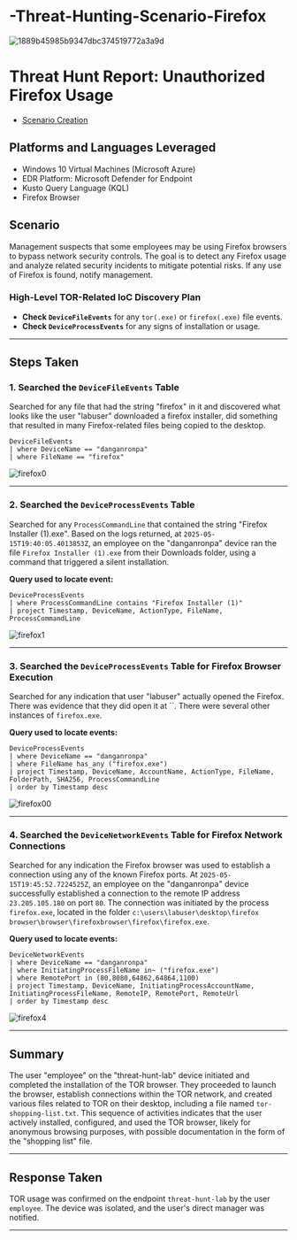# -Threat-Hunting-Scenario-Firefox
![1889b45985b9347dbc374519772a3a9d](https://github.com/user-attachments/assets/66ad3cf5-8de7-456b-8162-cef3525662d4)


# Threat Hunt Report: Unauthorized Firefox Usage
- [Scenario Creation](https://github.com/joshmadakor0/threat-hunting-scenario-tor/blob/main/threat-hunting-scenario-tor-event-creation.md)

## Platforms and Languages Leveraged
- Windows 10 Virtual Machines (Microsoft Azure)
- EDR Platform: Microsoft Defender for Endpoint
- Kusto Query Language (KQL)
- Firefox Browser

##  Scenario

Management suspects that some employees may be using Firefox browsers to bypass network security controls. The goal is to detect any Firefox usage and analyze related security incidents to mitigate potential risks. If any use of Firefox is found, notify management.

### High-Level TOR-Related IoC Discovery Plan

- **Check `DeviceFileEvents`** for any `tor(.exe)` or `firefox(.exe)` file events.
- **Check `DeviceProcessEvents`** for any signs of installation or usage.

---

## Steps Taken

### 1. Searched the `DeviceFileEvents` Table

Searched for any file that had the string "firefox" in it and discovered what looks like the user "labuser" downloaded a firefox installer, did something that resulted in many Firefox-related files being copied to the desktop.

```kql
DeviceFileEvents
| where DeviceName == "danganronpa"
| where FileName == "firefox"
```
![firefox0](https://github.com/user-attachments/assets/d592a028-62dd-4116-9787-0359e10006f9)


---

### 2. Searched the `DeviceProcessEvents` Table

Searched for any `ProcessCommandLine` that contained the string "Firefox Installer (1).exe". Based on the logs returned, at `2025-05-15T19:40:05.4013853Z`, an employee on the "danganronpa" device ran the file `Firefox Installer (1).exe` from their Downloads folder, using a command that triggered a silent installation.

**Query used to locate event:**

```kql
DeviceProcessEvents
| where ProcessCommandLine contains "Firefox Installer (1)"
| project Timestamp, DeviceName, ActionType, FileName, ProcessCommandLine

```
![firefox1](https://github.com/user-attachments/assets/58a334dc-832d-4653-9ce9-c44618c4f853)

---

### 3. Searched the `DeviceProcessEvents` Table for Firefox Browser Execution

Searched for any indication that user "labuser" actually opened the Firefox. There was evidence that they did open it at ``. There were several other instances of `firefox.exe`.

**Query used to locate events:**

```kql
DeviceProcessEvents  
| where DeviceName == "danganronpa"  
| where FileName has_any ("firefox.exe")  
| project Timestamp, DeviceName, AccountName, ActionType, FileName, FolderPath, SHA256, ProcessCommandLine  
| order by Timestamp desc
```
![firefox00](https://github.com/user-attachments/assets/c75fce23-a761-4e59-9c4e-a75789411b1a)

---

### 4. Searched the `DeviceNetworkEvents` Table for Firefox Network Connections

Searched for any indication the Firefox browser was used to establish a connection using any of the known Firefox ports. At `2025-05-15T19:45:52.7224525Z`, an employee on the "danganronpa" device successfully established a connection to the remote IP address `23.205.105.180` on port `80`. The connection was initiated by the process `firefox.exe`, located in the folder `c:\users\labuser\desktop\firefox browser\browser\firefoxbrowser\firefox\firefox.exe`. 

**Query used to locate events:**

```kql
DeviceNetworkEvents
| where DeviceName == "danganronpa"
| where InitiatingProcessFileName in~ ("firefox.exe")
| where RemotePort in (80,8080,64862,64864,1100)
| project Timestamp, DeviceName, InitiatingProcessAccountName, InitiatingProcessFileName, RemoteIP, RemotePort, RemoteUrl
| order by Timestamp desc
```
![firefox4](https://github.com/user-attachments/assets/1e10bef3-a950-490b-95bc-4507fe03f4ee)


---

## Summary

The user "employee" on the "threat-hunt-lab" device initiated and completed the installation of the TOR browser. They proceeded to launch the browser, establish connections within the TOR network, and created various files related to TOR on their desktop, including a file named `tor-shopping-list.txt`. This sequence of activities indicates that the user actively installed, configured, and used the TOR browser, likely for anonymous browsing purposes, with possible documentation in the form of the "shopping list" file.

---

## Response Taken

TOR usage was confirmed on the endpoint `threat-hunt-lab` by the user `employee`. The device was isolated, and the user's direct manager was notified.

---
